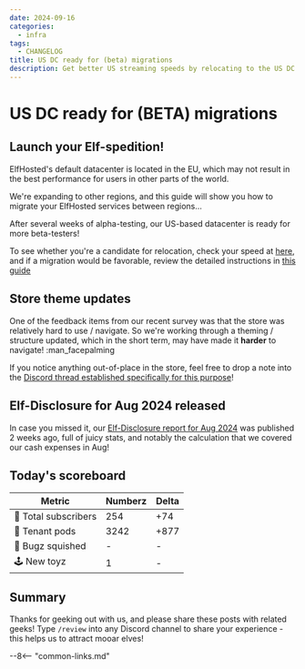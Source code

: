```yaml
---
date: 2024-09-16
categories:
  - infra
tags:
  - CHANGELOG
title: US DC ready for (beta) migrations
description: Get better US streaming speeds by relocating to the US DC
---
```


# US DC ready for (BETA) migrations

## Launch your Elf-spedition!

ElfHosted's default datacenter is located in the EU, which may not result in the best performance for users in other parts of the world.

We're expanding to other regions, and this guide will show you how to migrate your ElfHosted services between regions...

After several weeks of alpha-testing, our US-based datacenter is ready for more beta-testers!

To see whether you're a candidate for relocation, check your speed at [here](https://speed.elfhosted.com), and if a migration would be favorable, review the detailed instructions in [this guide](/how-to/migrate-datacenters/)

## Store theme updates

One of the feedback items from our recent survey was that the store was relatively hard to use / navigate. So we're working through a theming / structure updated, which in the short term, may have made it **harder** to navigate! :man_facepalming

If you notice anything out-of-place in the store, feel free to drop a note into the [Discord thread established specifically for this purpose](https://discord.com/channels/396055506072109067/1285001018328748063)!

## Elf-Disclosure for Aug 2024 released

In case you missed it, our [Elf-Disclosure report for Aug 2024](https://elfhosted.com/open/aug-2024/) was published 2 weeks ago, full of juicy stats, and notably the calculation that we covered our cash expenses in Aug!

## Today's scoreboard

Metric | Numberz | Delta
---------|----------|----------
🧝 Total subscribers | 254 | +74
🐬 Tenant pods | 3242 | +877
🐛 Bugz squished | - | -
🕹️ New toyz | 1 | -

## Summary

Thanks for geeking out with us, and please share these posts with related geeks! Type `/review` into any Discord channel to share your experience - this helps us to attract mooar elves!

--8<-- "common-links.md"

[^1]: We lost about 50% of historical / legacy subscriptions during the transition to monthly subscriptions on the Aug 2024 pricing model.
